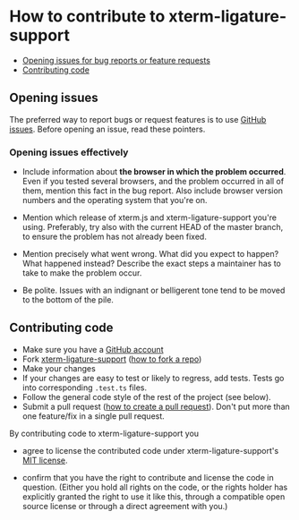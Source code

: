 # How to contribute to xterm-ligature-support

- [Opening issues for bug reports or feature requests](#opening-issues)
- [Contributing code](#contributing-code)

## Opening issues

The preferred way to report bugs or request features is to use
[GitHub issues](http://github.com/xtermjs/xterm-ligature-support/issues). Before
opening an issue, read these pointers.

### Opening issues effectively

- Include information about **the browser in which the problem occurred**. Even
  if you tested several browsers, and the problem occurred in all of them,
  mention this fact in the bug report. Also include browser version numbers and
  the operating system that you're on.

- Mention which release of xterm.js and xterm-ligature-support you're using.
  Preferably, try also with the current HEAD of the master branch, to ensure the
  problem has not already been fixed.

- Mention precisely what went wrong. What did you expect to happen? What
  happened instead? Describe the exact steps a maintainer has to take to make
  the problem occur.

- Be polite. Issues with an indignant or belligerent tone tend to be moved to
  the bottom of the pile.

## Contributing code

- Make sure you have a [GitHub account](https://github.com/join)
- Fork [xterm-ligature-support](https://github.com/xtermjs/xterm-ligature-support/)
  ([how to fork a repo](https://help.github.com/articles/fork-a-repo))
- Make your changes
- If your changes are easy to test or likely to regress, add tests. Tests go into corresponding `.test.ts` files.
- Follow the general code style of the rest of the project (see below).
- Submit a pull request
([how to create a pull request](https://help.github.com/articles/fork-a-repo)).
  Don't put more than one feature/fix in a single pull request.

By contributing code to xterm-ligature-support you

 - agree to license the contributed code under xterm-ligature-support's [MIT
   license](LICENSE).

 - confirm that you have the right to contribute and license the code
   in question. (Either you hold all rights on the code, or the rights
   holder has explicitly granted the right to use it like this,
   through a compatible open source license or through a direct
   agreement with you.)
